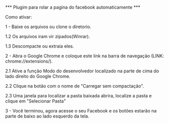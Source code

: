 *** Plugim para rolar a pagina do facebook automaticamente ***

Como ativar: 

1 - Baixe os arquivos ou clone o diretorio. 

1.2 Os arquivos iram vir zipados(Winrar).

1.3 Descompacte ou extraia eles.

2 - Abra o Google Chrome e coloque este link na barra de navegação (LINK: chrome://extensions/).

2.1 Ative a função Modo do desenvolvedor localizado na parte de cima do lado direito do Google Chrome.

2.2 Clique na botão com o nome de "Carregar sem compactação".

2.3 Uma janela para localizar a pasta baixada abrira, localize a pasta e clique em "Selecionar Pasta" 

3 - Você terminou, agora acesse o seu Facebook e os botões estarão na parte de baixo ao lado esquerdo da tela.